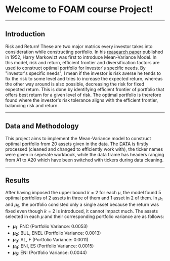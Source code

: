 # Welcome to FOAM course Project! 
---
## Introduction 
Risk and Return! These are two major matrics every investor takes into consideration while constructing portfolio. In his [reasearch paper](https://www.jstor.org/stable/2975974?searchText=Harry%20Markowitz&searchUri=%2Faction%2FdoBasicSearch%3FQuery%3DHarry%2BMarkowitz%26so%3Drel&ab_segments=0%2Fbasic_search_gsv2%2Fcontrol&refreqid=fastly-default%3A6622b8ea95d00892c67808b22c753aff) published in 1952, Harry Markowizt was first to introduce Mean-Variance Model. In this model, risk and return, efficient frontier and diversification factors are used to construct optimal portfolio for investor's specific needs. By "investor's specific needs", I mean if the investor is risk averse he tends to fix the risk to some level and tries to increase the expected return, whereas the other way around is also possible, decreasing the risk for fixed expected return. This is done by identifying efficient frontier of portfolio that offers best return for a given level of risk. The optimal portfolio is therefore found where the investor's risk tolerance aligns with the efficient frontier, balancing risk and return. 

---
## Data and Methodology
This project aims to implement the Mean-Variance model to construct optimal portfolio from 20 assets given in the data. The [DATA](./data/data.xlsx) is firstly processed (cleaned and changed to efficiently work with), the ticker names were given in seperate workbook, while the data frame has headers ranging from A1 to A20 which have been switched with tickers during data cleaning.   

---
## Results


After having imposed the upper bound $k=2$ for each $\mu$, the model found 5 optimal portfolios of 2 assets in three of them and 1 asset in 2 of them. In $\mu_1$ and $\mu_5$, the portfolio consisted only a single asset because the return was fixed even though $k=2$ is introduced, it cannot impact much. The assets selected in each $\mu$ and their corresponding portfolio variance are as follows: 
- **$\mu_1$**: FNC (Portfolio Variance: 0.0053)
- **$\mu_2$**: BUL, ENEL (Portfolio Variance: 0.0013)
- **$\mu_3$**: AL, F (Portfolio Variance: 0.0011)
- **$\mu_4$**: ENI, ES (Portfolio Variance: 0.0015)
- **$\mu_5$**: ENI (Portfolio Variance: 0.0044)

